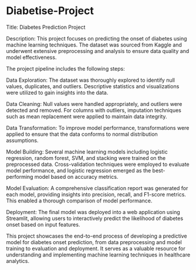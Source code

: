 # Diabetise-Project
Title: Diabetes Prediction Project

Description:
This project focuses on predicting the onset of diabetes using machine learning techniques. The dataset was sourced from Kaggle and underwent extensive preprocessing and analysis to ensure data quality and model effectiveness.

The project pipeline includes the following steps:

Data Exploration: The dataset was thoroughly explored to identify null values, duplicates, and outliers. Descriptive statistics and visualizations were utilized to gain insights into the data.

Data Cleaning: Null values were handled appropriately, and outliers were detected and removed. For columns with outliers, imputation techniques such as mean replacement were applied to maintain data integrity.

Data Transformation: To improve model performance, transformations were applied to ensure that the data conforms to normal distribution assumptions.

Model Building: Several machine learning models including logistic regression, random forest, SVM, and stacking were trained on the preprocessed data. Cross-validation techniques were employed to evaluate model performance, and logistic regression emerged as the best-performing model based on accuracy metrics.

Model Evaluation: A comprehensive classification report was generated for each model, providing insights into precision, recall, and F1-score metrics. This enabled a thorough comparison of model performance.

Deployment: The final model was deployed into a web application using Streamlit, allowing users to interactively predict the likelihood of diabetes onset based on input features.

This project showcases the end-to-end process of developing a predictive model for diabetes onset prediction, from data preprocessing and model training to evaluation and deployment. It serves as a valuable resource for understanding and implementing machine learning techniques in healthcare analytics.




